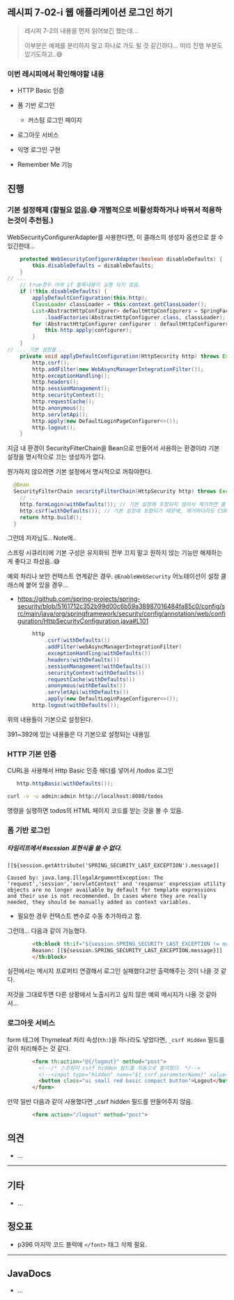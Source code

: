 ## 레시피 7-02-i 웹 애플리케이션 로그인 하기

> 레시피 7-2의 내용을 먼저 읽어보긴 했는데...
>
> 이부분은 예제를 분리하지 말고 하나로 가도 될 것 같긴하다... 미리 진행 부분도 있기도하고..😅



### 이번 레시피에서 확인해야할  내용

* HTTP Basic 인증

* 폼 기반 로그인

  * 커스텀 로그인 페이지

* 로그아웃 서비스

* 익명 로그인 구현

* Remember Me 기능

  

## 진행

### 기본 설정해제 (할필요 없음.😅 개별적으로 비활성화하거나 바꿔서 적용하는것이 추천됨.)

WebSecurityConfigurerAdapter를 사용한다면, 이 클래스의 생성자 옵션으로 끌 수 있긴한데...

```java
	protected WebSecurityConfigurerAdapter(boolean disableDefaults) {
		this.disableDefaults = disableDefaults;
	}
// ...
    // true경우 아래 if 블록내용이 실행 되지 않음.
    if (!this.disableDefaults) {
        applyDefaultConfiguration(this.http);
        ClassLoader classLoader = this.context.getClassLoader();
        List<AbstractHttpConfigurer> defaultHttpConfigurers = SpringFactoriesLoader
            .loadFactories(AbstractHttpConfigurer.class, classLoader);
        for (AbstractHttpConfigurer configurer : defaultHttpConfigurers) {
            this.http.apply(configurer);
        }
    }
// ... 기본 설정들...
	private void applyDefaultConfiguration(HttpSecurity http) throws Exception {
		http.csrf();
		http.addFilter(new WebAsyncManagerIntegrationFilter());
		http.exceptionHandling();
		http.headers();
		http.sessionManagement();
		http.securityContext();
		http.requestCache();
		http.anonymous();
		http.servletApi();
		http.apply(new DefaultLoginPageConfigurer<>());
		http.logout();
	}
```

지금 내 환경이 SecurityFilterChain을 Bean으로 만들어서 사용하는 환경이라 기본 설정을 명시적으로 끄는 생성자가 없다.

뭔가하지 않으려면 기본 설정에서 명시적으로 꺼줘야한다.

```java
  @Bean
  SecurityFilterChain securityFilterChain(HttpSecurity http) throws Exception {
	// ...
    http.formLogin(withDefaults()); // 기본 설정에 포함되지 않아서 제거하면 폼 로그인 기능이 빠짐.
    http.csrf(withDefaults()); // 기본 설정에 포함되기 때문에, 제거하더라도 CSRF 기능은 동작함.
    return http.build();
  }
```

그런데 저자님도.. Note에..

스프링 시큐리티에 기본 구성은 유지화되 전부 끄지 말고 원하지 않는 기능만 해제하는게 좋다고 하셨음..😅

예외 처리나 보안 컨텍스트 연계같은 경우.
`@EnableWebSecurity` 어노테이션이 설정 클래스에 붙어 있을 경우...

* https://github.com/spring-projects/spring-security/blob/5161712c352b99d00c6b59a38987016484fa85c0/config/src/main/java/org/springframework/security/config/annotation/web/configuration/HttpSecurityConfiguration.java#L101

```java
		http
			.csrf(withDefaults())
			.addFilter(webAsyncManagerIntegrationFilter)
			.exceptionHandling(withDefaults())
			.headers(withDefaults())
			.sessionManagement(withDefaults())
			.securityContext(withDefaults())
			.requestCache(withDefaults())
			.anonymous(withDefaults())
			.servletApi(withDefaults())
			.apply(new DefaultLoginPageConfigurer<>());
		http.logout(withDefaults());
```

위의 내용들이 기본으로 설정된다.

391~392에 있는 내용들은 다 기본으로 설정되는 내용임.





### HTTP 기본 인증

CURL을 사용해서 Http Basic 인증 헤더를 넣어서 /todos 로그인

```java
   http.httpBasic(withDefaults());
```

```sh
curl -v -u admin:admin http://localhost:8080/todos
```

명령을 실행하면 todos의 HTML 페이지 코드를 받는 것을 볼 수 있음.



### 폼 기반 로그인

##### 타임리프에서 #session 표현식을 쓸 수 없다.

```
[[${session.getAttribute('SPRING_SECURITY_LAST_EXCEPTION').message]]
```

```
Caused by: java.lang.IllegalArgumentException: The 'request','session','servletContext' and 'response' expression utility objects are no longer available by default for template expressions and their use is not recommended. In cases where they are really needed, they should be manually added as context variables.
```

* 필요한 경우 컨텍스트 변수로 수동 추가하라고 함.

그런데... 다음과 같이 가능했다.

```html
        <th:block th:if="${session.SPRING_SECURITY_LAST_EXCEPTION != null}">
        Reason: [[${session.SPRING_SECURITY_LAST_EXCEPTION.message}]]
        </th:block>
```

실전에서는 메시지 프로퍼티 연결해서 로그인 실패했다고만 출력해주는 것이 나을 것 같다.

저것을 그대로두면 다른 상황에서 노출시키고 싶지 않은 예외 메시지가 나올 것 같아서...



### 로그아웃 서비스

form 테그에 Thymeleaf 처리 속성(`th:`)을 하나라도 넣었다면, `_csrf Hidden` 필드를 같이 처리해주는 것 같다.

```html
        <form th:action="@{/logout}" method="post">
          <!--/* 스프링이 csrf hidden 필드를 자동으로 붙여줬다. */-->
          <!--<input type="hidden" name="${_csrf.parameterName}" value="${_csrf.token}"/>-->
          <button class="ui small red basic compact button">Logout</button>
        </form>
```

만약 일반 다음과 같이 사용했다면 _csrf hidden 필드를 만들어주지 않음.

```html
        <form action="/logout" method="post">
```










## 의견

* ...



---

## 기타

* ...

  

  

## 정오표

* p396 마지막 코드 블럭에 `</font>` 태그 삭제 필요.
  


---

## JavaDocs

* ...

